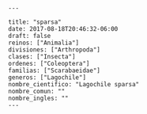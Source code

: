 
      ---

      title: "sparsa"
      date: 2017-08-18T20:46:32-06:00
      draft: false
      reinos: ["Animalia"]
      divisiones: ["Arthropoda"]
      clases: ["Insecta"]
      ordenes: ["Coleoptera"]
      familias: ["Scarabaeidae"]
      generos: ["Lagochile"]
      nombre_cientifico: "Lagochile sparsa"
      nombre_comun: ""
      nombre_ingles: ""
      ---

      